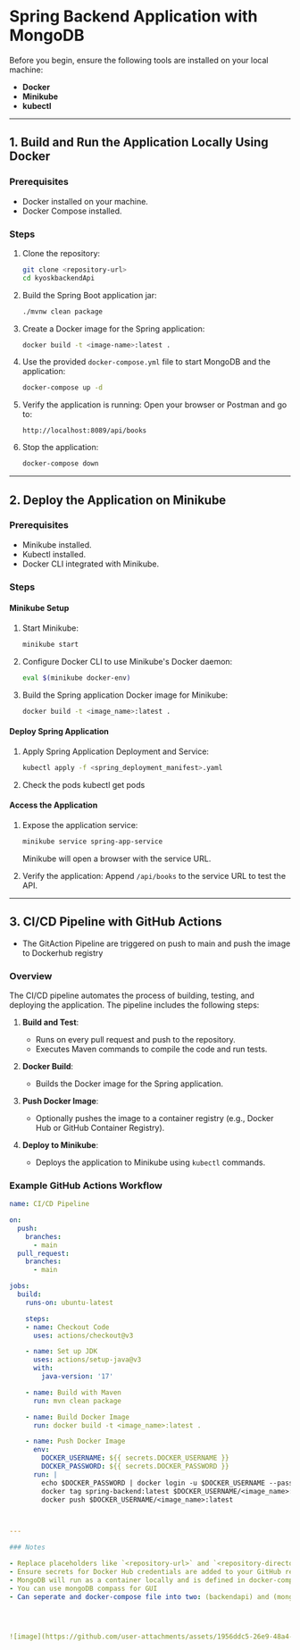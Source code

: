 # Spring Backend Application with MongoDB

Before you begin, ensure the following tools are installed on your local machine:

- **Docker**
- **Minikube**
- **kubectl**

---

## 1. Build and Run the Application Locally Using Docker

### Prerequisites
- Docker installed on your machine.
- Docker Compose installed.

### Steps

1. Clone the repository:
   ```bash
   git clone <repository-url>
   cd kyoskbackendApi
   ```

2. Build the Spring Boot application jar:
   ```bash
   ./mvnw clean package
   ```

3. Create a Docker image for the Spring application:
   ```bash
   docker build -t <image-name>:latest .
   ```

4. Use the provided `docker-compose.yml` file to start MongoDB and the application:
   ```bash
   docker-compose up -d
   ```

5. Verify the application is running:
   Open your browser or Postman and go to:
   ```
   http://localhost:8089/api/books
   ```

6. Stop the application:
   ```bash
   docker-compose down
   ```

---

## 2. Deploy the Application on Minikube

### Prerequisites
- Minikube installed.
- Kubectl installed.
- Docker CLI integrated with Minikube.

### Steps

#### Minikube Setup

1. Start Minikube:
   ```bash
   minikube start
   ```

2. Configure Docker CLI to use Minikube's Docker daemon:
   ```bash
   eval $(minikube docker-env)
   ```

3. Build the Spring application Docker image for Minikube:
   ```bash
   docker build -t <image_name>:latest .
   ```

#### Deploy Spring Application


1. Apply Spring Application Deployment and Service:
   ```bash
   kubectl apply -f <spring_deployment_manifest>.yaml
   ```
2. Check the pods
   kubectl get pods   

#### Access the Application

1. Expose the application service:
   ```bash
   minikube service spring-app-service
   ```
   Minikube will open a browser with the service URL.

2. Verify the application:
   Append `/api/books` to the service URL to test the API.

---

## 3. CI/CD Pipeline with GitHub Actions
- The GitAction Pipeline are triggered on push to main and push the image to Dockerhub registry 
### Overview
The CI/CD pipeline automates the process of building, testing, and deploying the application. The pipeline includes the following steps:

1. **Build and Test**:
   - Runs on every pull request and push to the repository.
   - Executes Maven commands to compile the code and run tests.

2. **Docker Build**:
   - Builds the Docker image for the Spring application.

3. **Push Docker Image**:
   - Optionally pushes the image to a container registry (e.g., Docker Hub or GitHub Container Registry).

4. **Deploy to Minikube**:
   - Deploys the application to Minikube using `kubectl` commands.

### Example GitHub Actions Workflow

```yaml
name: CI/CD Pipeline

on:
  push:
    branches:
      - main
  pull_request:
    branches:
      - main

jobs:
  build:
    runs-on: ubuntu-latest

    steps:
    - name: Checkout Code
      uses: actions/checkout@v3

    - name: Set up JDK
      uses: actions/setup-java@v3
      with:
        java-version: '17'

    - name: Build with Maven
      run: mvn clean package

    - name: Build Docker Image
      run: docker build -t <image_name>:latest .

    - name: Push Docker Image
      env:
        DOCKER_USERNAME: ${{ secrets.DOCKER_USERNAME }}
        DOCKER_PASSWORD: ${{ secrets.DOCKER_PASSWORD }}
      run: |
        echo $DOCKER_PASSWORD | docker login -u $DOCKER_USERNAME --password-stdin
        docker tag spring-backend:latest $DOCKER_USERNAME/<image_name>:latest
        docker push $DOCKER_USERNAME/<image_name>:latest



---

### Notes

- Replace placeholders like `<repository-url>` and `<repository-directory>` with actual values.
- Ensure secrets for Docker Hub credentials are added to your GitHub repository settings.
- MongoDB will run as a container locally and is defined in docker-compose file with document ("books") as diagram
- You can use mongoDB compass for GUI
- Can seperate and docker-compose file into two: (backendapi) and (mongoDB) dockerfiles




![image](https://github.com/user-attachments/assets/1956ddc5-26e9-48a4-8e93-8df20f94a850)
